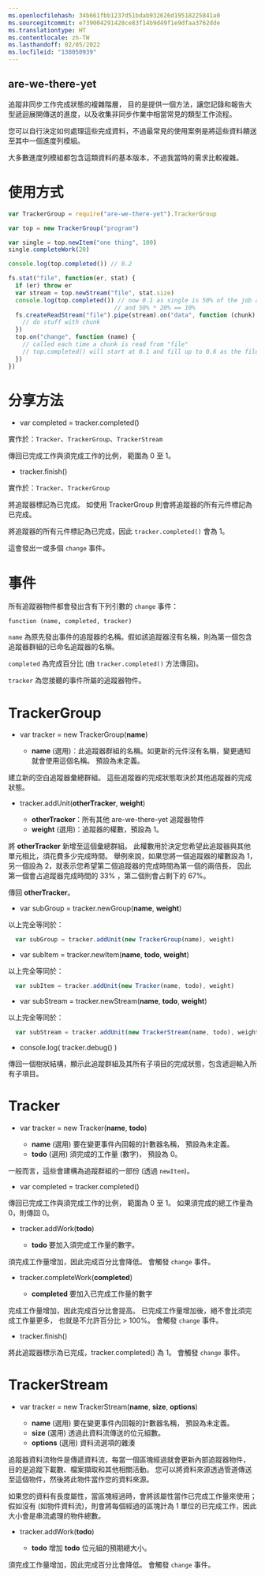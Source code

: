 ```yaml
---
ms.openlocfilehash: 34b661fbb1237d51bdab932626d19518225841a0
ms.sourcegitcommit: e739004291428ce83f14b9d49f1e9dfaa3762dde
ms.translationtype: HT
ms.contentlocale: zh-TW
ms.lasthandoff: 02/05/2022
ms.locfileid: "138050939"
---
```

<a name="are-we-there-yet"></a>are-we-there-yet
----------------

追蹤非同步工作完成狀態的複雜階層，  目的是提供一個方法，讓您記錄和報告大型遞迴展開傳送的進度，以及收集非同步作業中相當常見的類型工作流程。

您可以自行決定如何處理這些完成資料，不過最常見的使用案例是將這些資料饋送至其中一個進度列模組。

大多數進度列模組都包含這類資料的基本版本，不過我當時的需求比較複雜。

<a name="usage"></a>使用方式
=====

```javascript
var TrackerGroup = require("are-we-there-yet").TrackerGroup

var top = new TrackerGroup("program")

var single = top.newItem("one thing", 100)
single.completeWork(20)

console.log(top.completed()) // 0.2

fs.stat("file", function(er, stat) {
  if (er) throw er  
  var stream = top.newStream("file", stat.size)
  console.log(top.completed()) // now 0.1 as single is 50% of the job and is 20% complete
                              // and 50% * 20% == 10%
  fs.createReadStream("file").pipe(stream).on("data", function (chunk) {
    // do stuff with chunk
  })
  top.on("change", function (name) {
    // called each time a chunk is read from "file"
    // top.completed() will start at 0.1 and fill up to 0.6 as the file is read
  })
})
```

<a name="shared-methods"></a>分享方法
==============

* var completed = tracker.completed()

實作於：`Tracker`、`TrackerGroup`、`TrackerStream`

傳回已完成工作與須完成工作的比例， 範圍為 0 至 1。

* tracker.finish()

實作於：`Tracker`、`TrackerGroup`

將追蹤器標記為已完成。 如使用 TrackerGroup 則會將追蹤器的所有元件標記為已完成。

將追蹤器的所有元件標記為已完成，因此 `tracker.completed()` 會為 1。

這會發出一或多個 `change` 事件。

<a name="events"></a>事件
======

所有追蹤器物件都會發出含有下列引數的 `change` 事件：

```
function (name, completed, tracker)
```

`name` 為原先發出事件的追蹤器的名稱。假如該追蹤器沒有名稱，則為第一個包含追蹤器群組的已命名追蹤器的名稱。

`completed` 為完成百分比 (由 `tracker.completed()` 方法傳回)。

`tracker` 為您接聽的事件所屬的追蹤器物件。

<a name="trackergroup"></a>TrackerGroup
============

* var tracker = new TrackerGroup(**name**)

  * **name** (選用)：此追蹤器群組的名稱。如更新的元件沒有名稱，變更通知就會使用這個名稱。 預設為未定義。

建立新的空白追蹤器彙總群組。 這些追蹤器的完成狀態取決於其他追蹤器的完成狀態。

* tracker.addUnit(**otherTracker**, **weight**)

  * **otherTracker**：所有其他 are-we-there-yet 追蹤器物件
  * **weight** (選用)：追蹤器的權數，預設為 1。

將 **otherTracker** 新增至這個彙總群組。 此權數用於決定您希望此追蹤器與其他單元相比，須花費多少完成時間。  舉例來說，如果您將一個追蹤器的權數設為 1，另一個設為 2，就表示您希望第二個追蹤器的完成時間為第一個的兩倍長，  因此第一個會占追蹤器完成時間的 33% ，第二個則會占剩下的 67%。

傳回 **otherTracker**。

* var subGroup = tracker.newGroup(**name**, **weight**)

以上完全等同於：

```javascript
  var subGroup = tracker.addUnit(new TrackerGroup(name), weight)
```

* var subItem = tracker.newItem(**name**, **todo**, **weight**)

以上完全等同於：

```javascript
  var subItem = tracker.addUnit(new Tracker(name, todo), weight)
```

* var subStream = tracker.newStream(**name**, **todo**, **weight**)

以上完全等同於：

```javascript
  var subStream = tracker.addUnit(new TrackerStream(name, todo), weight)
```

* console.log( tracker.debug() )

傳回一個樹狀結構，顯示此追蹤群組及其所有子項目的完成狀態，包含遞迴輸入所有子項目。

<a name="tracker"></a>Tracker
=======

* var tracker = new Tracker(**name**, **todo**)

  * **name** (選用) 要在變更事件內回報的計數器名稱，  預設為未定義。
  * **todo** (選用) 須完成的工作量 (數字)， 預設為 0。

一般而言，這些會建構為追蹤群組的一部份 (透過 `newItem`)。

* var completed = tracker.completed()

傳回已完成工作與須完成工作的比例， 範圍為 0 至 1。 如果須完成的總工作量為 0，則傳回 0。

* tracker.addWork(**todo**)

  * **todo** 要加入須完成工作量的數字。

須完成工作量增加，因此完成百分比會降低。  會觸發 `change` 事件。

* tracker.completeWork(**completed**)

  * **completed** 要加入已完成工作量的數字

完成工作量增加，因此完成百分比會提高。
已完成工作量增加後，絕不會比須完成工作量更多， 也就是不允許百分比 > 100%。 會觸發 `change` 事件。

* tracker.finish()

將此追蹤器標示為已完成，tracker.completed() 為 1。 會觸發 `change` 事件。

<a name="trackerstream"></a>TrackerStream
=============

* var tracker = new TrackerStream(**name**, **size**, **options**)

  * **name** (選用) 要在變更事件內回報的計數器名稱，  預設為未定義。
  * **size** (選用) 透過此資料流傳送的位元組數。
  * **options** (選用) 資料流選項的雜湊

追蹤器資料流物件是傳遞資料流，每當一個區塊經過就會更新內部追蹤器物件，  目的是追蹤下載數、檔案擷取和其他相關活動。 您可以將資料來源透過管道傳送至這個物件，然後將此物件當作您的資料來源。

如果您的資料有長度屬性，當區塊經過時，會將該屬性當作已完成工作量來使用；  假如沒有 (如物件資料流)，則會將每個經過的區塊計為 1 單位的已完成工作，因此大小會是串流處理的物件總數。

* tracker.addWork(**todo**)

  * **todo** 增加 **todo** 位元組的預期總大小。

須完成工作量增加，因此完成百分比會降低。  會觸發 `change` 事件。
